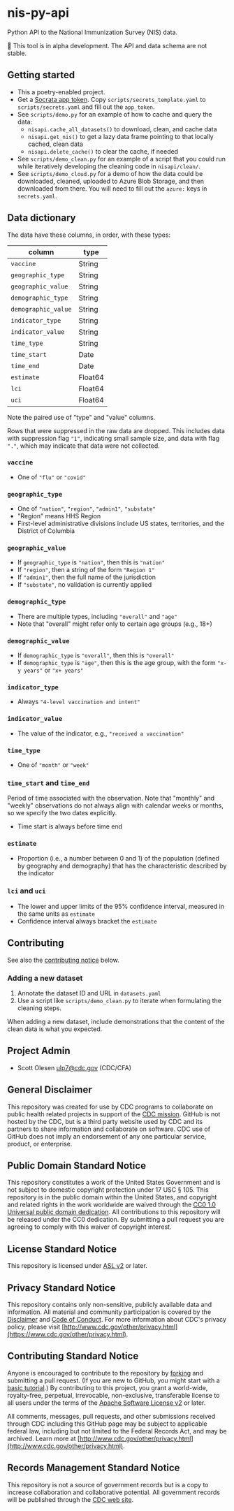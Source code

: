 # nis-py-api

Python API to the National Immunization Survey (NIS) data.

:construction: This tool is in alpha development. The API and data schema are not stable.

## Getting started

- This a poetry-enabled project.
- Get a [Socrata app token](https://support.socrata.com/hc/en-us/articles/210138558-Generating-App-Tokens-and-API-Keys). Copy `scripts/secrets_template.yaml` to `scripts/secrets.yaml` and fill out the `app_token`.
- See `scripts/demo.py` for an example of how to cache and query the data:
  - `nisapi.cache_all_datasets()` to download, clean, and cache data
  - `nisapi.get_nis()` to get a lazy data frame pointing to that locally cached, clean data
  - `nisapi.delete_cache()` to clear the cache, if needed
- See `scripts/demo_clean.py` for an example of a script that you could run while iteratively developing the cleaning code in `nisapi/clean/`.
- See `scripts/demo_cloud.py` for a demo of how the data could be downloaded, cleaned, uploaded to Azure Blob Storage, and then downloaded from there. You will need to fill out the `azure:` keys in `secrets.yaml`.

## Data dictionary

The data have these columns, in order, with these types:

| column              | type    |
| ------------------- | ------- |
| `vaccine`           | String  |
| `geographic_type`   | String  |
| `geographic_value`  | String  |
| `demographic_type`  | String  |
| `demographic_value` | String  |
| `indicator_type`    | String  |
| `indicator_value`   | String  |
| `time_type`         | String  |
| `time_start`        | Date    |
| `time_end`          | Date    |
| `estimate`          | Float64 |
| `lci`               | Float64 |
| `uci`               | Float64 |

Note the paired use of "type" and "value" columns.

Rows that were suppressed in the raw data are dropped. This includes data with suppression flag `"1"`, indicating small sample size, and data with flag `"."`, which may indicate that data were not collected.

### `vaccine`

- One of `"flu"` or `"covid"`

### `geographic_type`

- One of `"nation"`, `"region"`, `"admin1"`, `"substate"`
- "Region" means HHS Region
- First-level administrative divisions include US states, territories, and the District of Columbia

### `geographic_value`

- If `geographic_type` is `"nation"`, then this is `"nation"`
- If `"region"`, then a string of the form `"Region 1"`
- If `"admin1"`, then the full name of the jurisdiction
- If `"substate"`, no validation is currently applied

### `demographic_type`

- There are multiple types, including `"overall"` and `"age"`
- Note that "overall" might refer only to certain age groups (e.g., 18+)

### `demographic_value`

- If `demographic_type` is `"overall"`, then this is `"overall"`
- If `demographic_type` is `"age"`, then this is the age group, with the form `"x-y years"` or `"x+ years"`

### `indicator_type`

- Always `"4-level vaccination and intent"`

### `indicator_value`

- The value of the indicator, e.g., `"received a vaccination"`

### `time_type`

- One of `"month"` or `"week"`

### `time_start` and `time_end`

Period of time associated with the observation. Note that "monthly" and "weekly" observations do not always align with calendar weeks or months, so we specify the two dates explicitly.

- Time start is always before time end

### `estimate`

- Proportion (i.e., a number between 0 and 1) of the population (defined by geography and demography) that has the characteristic described by the indicator

### `lci` and `uci`

- The lower and upper limits of the 95% confidence interval, measured in the same units as `estimate`
- Confidence interval always bracket the `estimate`

## Contributing

See also the [contributing notice](#contributing-standard-notice) below.

### Adding a new dataset

1. Annotate the dataset ID and URL in `datasets.yaml`
2. Use a script like `scripts/demo_clean.py` to iterate when formulating the cleaning steps.

When adding a new dataset, include demonstrations that the content of the clean data is what you expected.

## Project Admin

- Scott Olesen <ulp7@cdc.gov> (CDC/CFA)

## General Disclaimer

This repository was created for use by CDC programs to collaborate on public health related projects in support of the [CDC mission](https://www.cdc.gov/about/organization/mission.htm). GitHub is not hosted by the CDC, but is a third party website used by CDC and its partners to share information and collaborate on software. CDC use of GitHub does not imply an endorsement of any one particular service, product, or enterprise.

## Public Domain Standard Notice

This repository constitutes a work of the United States Government and is not subject to domestic copyright protection under 17 USC § 105. This repository is in the public domain within the United States, and copyright and related rights in the work worldwide are waived through the [CC0 1.0 Universal public domain dedication](https://creativecommons.org/publicdomain/zero/1.0/). All contributions to this repository will be released under the CC0 dedication. By submitting a pull request you are agreeing to comply with this waiver of copyright interest.

## License Standard Notice

This repository is licensed under [ASL v2](http://www.apache.org/licenses/LICENSE-2.0.html) or later.

## Privacy Standard Notice

This repository contains only non-sensitive, publicly available data and information. All material and community participation is covered by the [Disclaimer](https://github.com/CDCgov/template/blob/master/DISCLAIMER.md) and [Code of Conduct](https://github.com/CDCgov/template/blob/master/code-of-conduct.md). For more information about CDC's privacy policy, please visit [http://www.cdc.gov/other/privacy.html](https://www.cdc.gov/other/privacy.html).

## Contributing Standard Notice

Anyone is encouraged to contribute to the repository by [forking](https://help.github.com/articles/fork-a-repo) and submitting a pull request. (If you are new to GitHub, you might start with a [basic tutorial](https://help.github.com/articles/set-up-git).) By contributing to this project, you grant a world-wide, royalty-free, perpetual, irrevocable, non-exclusive, transferable license to all users under the terms of the [Apache Software License v2](http://www.apache.org/licenses/LICENSE-2.0.html) or later.

All comments, messages, pull requests, and other submissions received through CDC including this GitHub page may be subject to applicable federal law, including but not limited to the Federal Records Act, and may be archived. Learn more at [http://www.cdc.gov/other/privacy.html](http://www.cdc.gov/other/privacy.html).

## Records Management Standard Notice

This repository is not a source of government records but is a copy to increase collaboration and collaborative potential. All government records will be published through the [CDC web site](http://www.cdc.gov).
